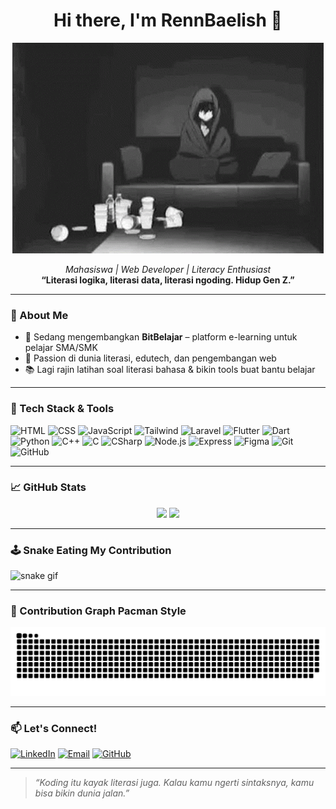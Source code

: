 <h1 align="center">Hi there, I'm RennBaelish 👋</h1>

<p align="center">
  <img src="https://github.com/RenBaelish/RenBaelish/blob/main/assets/fav.gif" alt="My cool GIF" />
</p>

<p align="center">
  <em>Mahasiswa | Web Developer | Literacy Enthusiast</em><br>
  <b>“Literasi logika, literasi data, literasi ngoding. Hidup Gen Z.”</b>
</p>

---

### 📍 About Me
- 🚀 Sedang mengembangkan **BitBelajar** – platform e-learning untuk pelajar SMA/SMK
- 🎯 Passion di dunia literasi, edutech, dan pengembangan web
- 📚 Lagi rajin latihan soal literasi bahasa & bikin tools buat bantu belajar

---

### 💼 Tech Stack & Tools

![HTML](https://img.shields.io/badge/-HTML5-E34F26?logo=html5&logoColor=white&style=flat)
![CSS](https://img.shields.io/badge/-CSS3-1572B6?logo=css3&logoColor=white&style=flat)
![JavaScript](https://img.shields.io/badge/-JavaScript-F7DF1E?logo=javascript&logoColor=black&style=flat)
![Tailwind](https://img.shields.io/badge/-Tailwind_CSS-38B2AC?logo=tailwind-css&logoColor=white&style=flat)
![Laravel](https://img.shields.io/badge/-Laravel-FF2D20?logo=laravel&logoColor=white&style=flat)
![Flutter](https://img.shields.io/badge/-Flutter-02569B?logo=flutter&logoColor=white&style=flat)
![Dart](https://img.shields.io/badge/-Dart-0175C2?logo=dart&logoColor=white&style=flat)
![Python](https://img.shields.io/badge/-Python-3776AB?logo=python&logoColor=white&style=flat)
![C++](https://img.shields.io/badge/-C++-00599C?logo=c%2B%2B&logoColor=white&style=flat)
![C](https://img.shields.io/badge/-C-00599C?logo=c&logoColor=white&style=flat)
![CSharp](https://img.shields.io/badge/-C%23-239120?logo=c-sharp&logoColor=white&style=flat)
![Node.js](https://img.shields.io/badge/-Node.js-339933?logo=node.js&logoColor=white&style=flat)
![Express](https://img.shields.io/badge/-Express-000000?logo=express&logoColor=white&style=flat)
![Figma](https://img.shields.io/badge/-Figma-F24E1E?logo=figma&logoColor=white&style=flat)
![Git](https://img.shields.io/badge/-Git-F05032?logo=git&logoColor=white&style=flat)
![GitHub](https://img.shields.io/badge/-GitHub-181717?logo=github&logoColor=white&style=flat)

---

### 📈 GitHub Stats

<p align="center">
  <img width="48%" src="https://github-readme-stats.vercel.app/api?username=RenBaelish&show_icons=true&theme=tokyonight&hide=prs"/>
  <img width="48%" src="https://github-readme-stats.vercel.app/api/top-langs/?username=RenBaelish&layout=compact&theme=tokyonight"/>
</p>

---

### 🕹️ Snake Eating My Contribution

![snake gif](https://github.com/RenBaelish/RenBaelish/blob/output/github-contribution-grid-snake.svg)

---

### 👾 Contribution Graph Pacman Style

![Pacman](https://github.com/platane/snk/raw/output/github-contribution-grid-snake.svg)

---

### 📫 Let's Connect!

[![LinkedIn](https://img.shields.io/badge/-LinkedIn-0077B5?logo=linkedin&logoColor=white&style=flat)](https://linkedin.com/in/rennbaelish)
[![Email](https://img.shields.io/badge/-Email-EA4335?logo=gmail&logoColor=white&style=flat)](mailto:rennbaelish@email.com)
[![GitHub](https://img.shields.io/badge/-GitHub-181717?logo=github&logoColor=white&style=flat)](https://github.com/RenBaelish)

---

> _“Koding itu kayak literasi juga. Kalau kamu ngerti sintaksnya, kamu bisa bikin dunia jalan.”_
